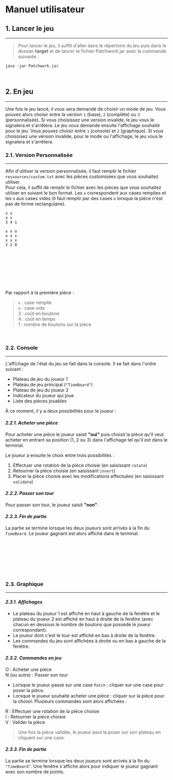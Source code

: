 # Manuel utilisateur

## 1. Lancer le jeu

---

> Pour lancer le jeu, il suffit d'aller dans le répertoire du jeu puis dans le dossier
**target** et de lancer le fichier Patchwork.jar avec la commande suivante :

```shell
java -jar Patchwork.jar
```

<br>

## 2. En jeu

---

Une fois le jeu lancé, il vous sera demandé de choisir un mode de jeu. Vous pouvez alors
choisir entre la version `1` (base), `2` (complète) ou `3` (personnalisée). Si vous choisissez une version invalide, le jeu vous le signalera et s'arrêtera.
Le jeu vous demande ensuite l'affichage souhaité pour le jeu. Vous pouvez choisir entre `1` (console) et `2` (graphique). Si vous choisissez une version invalide, pour le mode ou l'affichage, le jeu vous le signalera et s'arrêtera.

### 2.1. Version Personnalisée

---

Afin d'utiliser la version personnalisée, il faut remplir le fichier `ressources/custom.txt` avec les pièces customisées que vous souhaitez utiliser. <br>
Pour cela, il suffit de remplir le fichier avec les pièces que vous souhaitez utiliser en suivant le bon format.
Les `x` correspondent aux cases remplies et les `o` aux cases vides (il faut remplir par des cases `o` lorsque la pièce n'est pas de forme rectangulaire). 

```shell
x x
x x
3 4 1

x x o
o x x
x x x
2 2 0
```

<br>
<br>
<br>
<br>
<br>
<br>
<br>
Par rapport à la première pièce :

> `x` : case remplie<br>
> `o` : case vide<br>
> 3 : coût en boutons<br>
> 4 : coût en temps<br>
> 1 : nombre de boutons sur la pièce<br>

<br>

### 2.2. Console

---

L'affichage de l'état du jeu se fait dans la console. Il se fait dans l'ordre suivant :

- Plateau de jeu du joueur 1
- Plateau de jeu principal (`"TimeBoard"`)
- Plateau de jeu du joueur 2
- Indicateur du joueur qui joue
- Liste des pièces jouables

À ce moment, il y a deux possibilités pour le joueur :

#### ***2.2.1. Acheter une pièce***

Pour acheter une pièce le joueur saisit **"oui"** puis choisit la pièce qu'il veut acheter en entrant sa position (1, 2 ou 3) dans l'affichage tel qu'il est dans le terminal.

Le joueur a ensuite le choix entre trois possibilités :

1. Effectuer une rotation de la pièce choisie (en saisissant `rotate`)
2. Retourner la pièce choisie (en saisissant `invert`)
3. Placer la pièce choisie avec les modifications effectuées (en saisissant `validate`)

#### ***2.2.2. Passer son tour***

Pour passer son tour, le joueur saisit **"non"**.

#### ***2.2.3. Fin de partie***

La partie se termine lorsque les deux joueurs sont arrivés à la fin du `TimeBoard`.
Le joueur gagnant est alors affiché dans le terminal.

<br>
<br>
<br>
<br>
<br>
<br>

### 2.3. Graphique

---

#### ***2.3.1. Affichages***

- Le plateau du joueur 1 est affiché en haut à gauche de la fenêtre et le plateau du joueur 2 est affiché en haut à droite de la fenêtre (avec chacun en dessous le nombre de boutons que possède le joueur correspondant).
- Le joueur dont c'est le tour est affiché en bas à droite de la fenêtre.
- Les commandes du jeu sont affichées à droite ou en bas à gauche de la fenêtre.

#### ***2.3.2. Commandes en jeu***

O : Acheter une pièce
<br>
N (ou autre) : Passer son tour

- Lorsque le joueur passe sur une case `Patch` : cliquer sur une case pour poser la pièce.
- Lorsque le joueur souhaite acheter une pièce : cliquer sur la pièce pour la choisir. Plusieurs commandes sont alors affichées : 

R : Effectuer une rotation de la pièce choisie
<br>
I : Retourner la pièce choisie
<br>
V : Valider la pièce

> Une fois la pièce validée, le joueur peut la poser sur son plateau en cliquant sur une case.

#### ***2.3.3. Fin de partie***

La partie se termine lorsque les deux joueurs sont arrivés à la fin du `"TimeBoard"`. Une fenêtre s'affiche alors pour indiquer le joueur gagnant avec son nombre de points.
